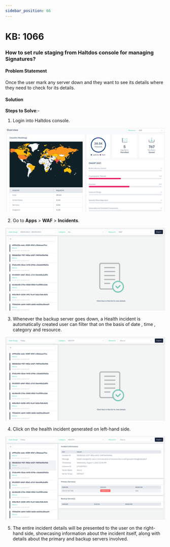 ```yaml
---
sidebar_position: 66
---
```


# KB: 1066

### **How to set rule staging from Haltdos console for managing Signatures?**

#### **Problem Statement**

Once the user mark any server down and they want to see its details where they need to check for its details.

#### **Solution**

**Steps to Solve**:-

1. Login into Haltdos console.

![kb-1066](/img/waf/v8/kb/kb_1066_overview.png)

2. Go to **Apps** > **WAF** > **Incidents**.

![kb-1066](/img/waf/v8/kb/kb_1066_incident.png)

3. Whenever the backup server goes down, a Health incident is automatically created user can filter that on the basis of date , time , category and resource.

![kb-1066](/img/waf/v8/kb/kb_1066_incident_filter.png)

4. Click on the health incident generated on left-hand side.

![kb-1066](/img/waf/v8/kb/kb_1066_incident_info.png)

5. The entire incident details will be presented to the user on the right-hand side, showcasing information about the incident itself, along with details about the primary and backup servers involved.